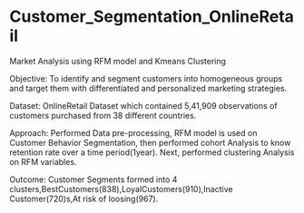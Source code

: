 # Customer_Segmentation_OnlineRetail
Market Analysis using RFM model and Kmeans Clustering 

Objective: To identify and segment customers into homogeneous groups and target them with differentiated and personalized marketing strategies. 

Dataset: OnlineRetail Dataset which contained  5,41,909 observations of customers purchased from 38  different countries.

Approach: Performed Data pre-processing, RFM model is used on Customer Behavior Segmentation, then performed cohort Analysis to know retention rate over a time period(1year). Next, performed clustering Analysis on RFM variables.

Outcome: Customer Segments formed into 4 clusters,BestCustomers(838),LoyalCustomers(910),Inactive Customer(720)s,At risk of loosing(967).

